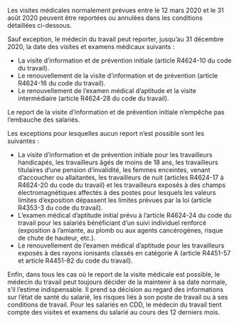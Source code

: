 Les visites médicales normalement prévues entre le 12 mars 2020 et le 31 août 2020 peuvent être reportées ou annulées dans les conditions détaillées ci-dessous.

Sauf exception, le médecin du travail peut reporter, jusqu’au 31 décembre 2020, la date des visites et examens médicaux suivants&nbsp;:

*  La visite d’information et de prévention initiale (article R4624-10 du code du travail).
*  Le renouvellement de la visite d’information et de prévention (article R4624-16 du code du travail).
*  Le renouvellement de l’examen médical d’aptitude et la visite intermédiaire (article R4624-28 du code du travail).

Le report de la visite d’information et de prévention initiale n’empêche pas l’embauche des salariés.

Les exceptions pour lesquelles aucun report n’est possible sont les suivantes&nbsp;:

*  La visite d’information et de prévention initiale pour les travailleurs handicapés, les travailleurs âgés de moins de 18 ans, les travailleurs titulaires d’une pension d’invalidité, les femmes enceintes, venant d’accoucher ou allaitantes, les travailleurs de nuit (articles R4624-17 à R4624-20 du code du travail) et les travailleurs exposés à des champs électromagnétiques affectés à des postes pour lesquels les valeurs limites d’exposition dépassent les limites prévues par la loi (article R4353-3 du code du travail).
*  L’examen médical d’aptitude initial prévu à l’article R4624-24 du code du travail pour les salariés bénéficiant d’un suivi individuel renforcé (exposition à l’amiante, au plomb ou aux agents cancérogènes, risque de chute de hauteur, etc.).
*  Le renouvellement de l’examen médical d’aptitude pour les travailleurs exposés à des rayons ionisants classés en catégorie A (article R4451-57 et article R4451-82 du code du travail).

Enfin, dans tous les cas où le report de la visite médicale est possible, le médecin du travail peut toujours décider de la maintenir à sa date normale, s’il l’estime indispensable. Il prend sa décision au regard des informations sur l’état de santé du salarié, les risques liés à son poste de travail ou à ses conditions de travail. Pour les salariés en CDD, le médecin du travail tient compte des visites et examens du salarié au cours des 12 derniers mois.
